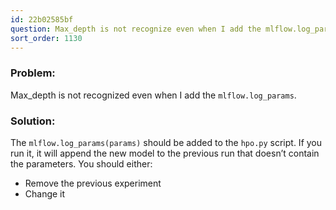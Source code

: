 ```yaml
---
id: 22b02585bf
question: Max_depth is not recognize even when I add the mlflow.log_params
sort_order: 1130
---
```


### Problem:

Max_depth is not recognized even when I add the `mlflow.log_params`.

### Solution:

The `mlflow.log_params(params)` should be added to the `hpo.py` script. If you run it, it will append the new model to the previous run that doesn’t contain the parameters. You should either:

- Remove the previous experiment
- Change it